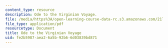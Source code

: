 ```yaml
---
content_type: resource
description: Ode to the Virginian Voyage.
file: /media/https%3A/open-learning-course-data-rc.s3.amazonaws.com/21l-449-end-of-nature-spring-2002/fe2b5987aea26a5b92b66d03839bd871_lecture4b.pdf
file_type: application/pdf
resourcetype: Document
title: Ode to the Virginian Voyage
uid: fe2b5987-aea2-6a5b-92b6-6d03839bd871
---
```

